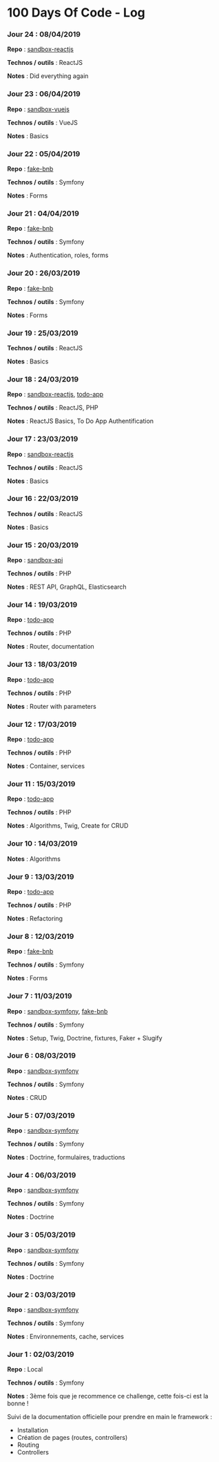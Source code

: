 # 100 Days Of Code - Log

### Jour 24 : 08/04/2019

**Repo** : [sandbox-reactjs](https://github.com/hugodessomme/sandbox-reactjs)

**Technos / outils** : ReactJS

**Notes** : Did everything again

### Jour 23 : 06/04/2019

**Repo** : [sandbox-vuejs](https://github.com/hugodessomme/sandbox-vuejs)

**Technos / outils** : VueJS

**Notes** : Basics

### Jour 22 : 05/04/2019

**Repo** : [fake-bnb](https://github.com/hugodessomme/fake-bnb)

**Technos / outils** : Symfony

**Notes** : Forms

### Jour 21 : 04/04/2019

**Repo** : [fake-bnb](https://github.com/hugodessomme/fake-bnb)

**Technos / outils** : Symfony

**Notes** : Authentication, roles, forms

### Jour 20 : 26/03/2019

**Repo** : [fake-bnb](https://github.com/hugodessomme/fake-bnb)

**Technos / outils** : Symfony

**Notes** : Forms

### Jour 19 : 25/03/2019

**Technos / outils** : ReactJS

**Notes** : Basics

### Jour 18 : 24/03/2019

**Repo** : [sandbox-reactjs](https://github.com/hugodessomme/sandbox-reactjs), [todo-app](https://github.com/hugodessomme/todo-app)

**Technos / outils** : ReactJS, PHP

**Notes** : ReactJS Basics, To Do App Authentification

### Jour 17 : 23/03/2019

**Repo** : [sandbox-reactjs](https://github.com/hugodessomme/sandbox-reactjs)

**Technos / outils** : ReactJS

**Notes** : Basics

### Jour 16 : 22/03/2019

**Technos / outils** : ReactJS

**Notes** : Basics

### Jour 15 : 20/03/2019

**Repo** : [sandbox-api](https://github.com/hugodessomme/sandbox-api)

**Technos / outils** : PHP

**Notes** : REST API, GraphQL, Elasticsearch

### Jour 14 : 19/03/2019

**Repo** : [todo-app](https://github.com/hugodessomme/todo-app)

**Technos / outils** : PHP

**Notes** : Router, documentation

### Jour 13 : 18/03/2019

**Repo** : [todo-app](https://github.com/hugodessomme/todo-app)

**Technos / outils** : PHP

**Notes** : Router with parameters

### Jour 12 : 17/03/2019

**Repo** : [todo-app](https://github.com/hugodessomme/todo-app)

**Technos / outils** : PHP

**Notes** : Container, services

### Jour 11 : 15/03/2019

**Repo** : [todo-app](https://github.com/hugodessomme/todo-app)

**Technos / outils** : PHP

**Notes** : Algorithms, Twig, Create for CRUD

### Jour 10 : 14/03/2019

**Notes** : Algorithms

### Jour 9 : 13/03/2019

**Repo** : [todo-app](https://github.com/hugodessomme/todo-app)

**Technos / outils** : PHP

**Notes** : Refactoring

### Jour 8 : 12/03/2019

**Repo** : [fake-bnb](https://github.com/hugodessomme/fake-bnb)

**Technos / outils** : Symfony

**Notes** : Forms

### Jour 7 : 11/03/2019

**Repo** : [sandbox-symfony](https://github.com/hugodessomme/sandbox-symfony), [fake-bnb](https://github.com/hugodessomme/fake-bnb)

**Technos / outils** : Symfony

**Notes** : Setup, Twig, Doctrine, fixtures, Faker + Slugify

### Jour 6 : 08/03/2019

**Repo** : [sandbox-symfony](https://github.com/hugodessomme/sandbox-symfony)

**Technos / outils** : Symfony

**Notes** : CRUD

### Jour 5 : 07/03/2019

**Repo** : [sandbox-symfony](https://github.com/hugodessomme/sandbox-symfony)

**Technos / outils** : Symfony

**Notes** : Doctrine, formulaires, traductions

### Jour 4 : 06/03/2019

**Repo** : [sandbox-symfony](https://github.com/hugodessomme/sandbox-symfony)

**Technos / outils** : Symfony

**Notes** : Doctrine

### Jour 3 : 05/03/2019

**Repo** : [sandbox-symfony](https://github.com/hugodessomme/sandbox-symfony)

**Technos / outils** : Symfony

**Notes** : Doctrine

### Jour 2 : 03/03/2019

**Repo** : [sandbox-symfony](https://github.com/hugodessomme/sandbox-symfony)

**Technos / outils** : Symfony

**Notes** : Environnements, cache, services

### Jour 1 : 02/03/2019

**Repo** : Local

**Technos / outils** : Symfony

**Notes** : 3ème fois que je recommence ce challenge, cette fois-ci est la bonne !

Suivi de la documentation officielle pour prendre en main le framework : 

* Installation
* Création de pages (routes, controllers)
* Routing
* Controllers

